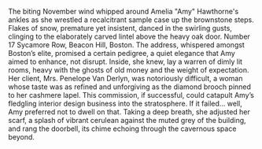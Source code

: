 The biting November wind whipped around Amelia "Amy" Hawthorne's ankles as she wrestled a recalcitrant sample case up the brownstone steps.  Flakes of snow, premature yet insistent, danced in the swirling gusts, clinging to the elaborately carved lintel above the heavy oak door. Number 17 Sycamore Row, Beacon Hill, Boston. The address, whispered amongst Boston’s elite, promised a certain pedigree, a quiet elegance that Amy aimed to enhance, not disrupt.  Inside, she knew, lay a warren of dimly lit rooms, heavy with the ghosts of old money and the weight of expectation.  Her client, Mrs. Penelope Van Derlyn, was notoriously difficult, a woman whose taste was as refined and unforgiving as the diamond brooch pinned to her cashmere lapel.  This commission, if successful, could catapult Amy’s fledgling interior design business into the stratosphere. If it failed… well, Amy preferred not to dwell on that. Taking a deep breath, she adjusted her scarf, a splash of vibrant cerulean against the muted grey of the building, and rang the doorbell, its chime echoing through the cavernous space beyond.
